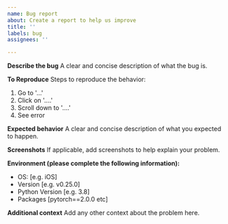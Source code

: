 ```yaml
---
name: Bug report
about: Create a report to help us improve
title: ''
labels: bug
assignees: ''

---
```


**Describe the bug**
A clear and concise description of what the bug is.

**To Reproduce**
Steps to reproduce the behavior:

1. Go to '...'
2. Click on '....'
3. Scroll down to '....'
4. See error

**Expected behavior**
A clear and concise description of what you expected to happen.

**Screenshots**
If applicable, add screenshots to help explain your problem.

**Environment (please complete the following information):**

- OS: \[e.g. iOS\]
- Version \[e.g. v0.25.0\]
- Python Version \[e.g. 3.8\]
- Packages \[pytorch==2.0.0 etc\]

**Additional context**
Add any other context about the problem here.
